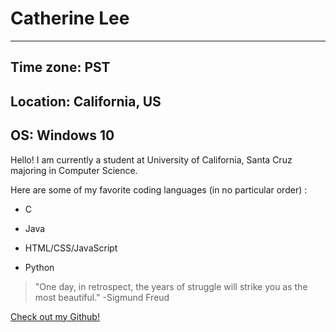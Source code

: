 # Catherine Lee

---

## Time zone: PST

## Location: California, US

## OS: Windows 10 

Hello! I am currently a student at University of California, Santa Cruz majoring in Computer Science.

Here are some of my favorite coding languages (in no particular order) :

* C

* Java

* HTML/CSS/JavaScript

* Python

> 	"One day, in retrospect, the years of struggle will strike you as the most beautiful." -Sigmund Freud

[Check out my Github!](https://github.com/catherinelee274)
